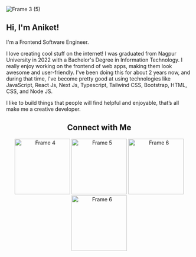 ![Frame 3 (5)](https://github.com/aniket-raikwar-dev/aniket-raikwar-dev/assets/65860069/89ff232f-17f0-4863-8b12-70308a9c9eb7)

## Hi, I'm Aniket!

I'm a Frontend Software Engineer.

I love creating cool stuff on the internet! I was graduated from Nagpur University in 2022 with a Bachelor's Degree in Information Technology. I really enjoy working on the frontend of web apps, making them look awesome and user-friendly. I've been doing this for about 2 years now, and during that time, I've become pretty good at using technologies like JavaScript, React Js, Next Js, Typescript, Tailwind CSS, Bootstrap, HTML, CSS, and Node JS. 

I like to build things that people will find helpful and enjoyable, that’s all make me a creative developer.


<h2 align="center">Connect with Me</h2>

<div align="center">

<img src="https://github.com/aniket-raikwar-dev/aniket-raikwar-dev/assets/65860069/5a251347-2405-42b3-95ed-bec7203dd2b9" alt="Frame 4" width="150"/>
<img src="https://github.com/aniket-raikwar-dev/aniket-raikwar-dev/assets/65860069/fe58dc4b-39dc-4f58-a681-a840099fe1d7" alt="Frame 5" width="150"/>
<img src="https://github.com/aniket-raikwar-dev/aniket-raikwar-dev/assets/65860069/002a2ab7-dfe7-43cb-9a21-a5a788f3ecef" alt="Frame 6" width="150"/>
<img src="https://github.com/aniket-raikwar-dev/aniket-raikwar-dev/assets/65860069/1cfd969e-f689-4603-ab65-b7e31cce2e5a" alt="Frame 6" width="150"/>

</div>









